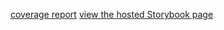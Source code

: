 [coverage report](https://buildpipeline.will.replace.this)
[view the hosted Storybook page](https://buildpipeline.will.replace.this)